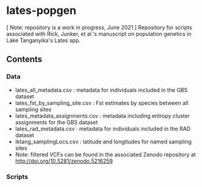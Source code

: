# lates-popgen
[ Note: repository is a work in progress, June 2021 ] Repository for scripts associated with Rick, Junker, et al.'s manuscript on population genetics in Lake Tanganyika's Lates spp.

## Contents
### Data
- lates\_all\_metadata.csv : metadata for individuals included in the GBS dataset
- lates\_fst\_by\_sampling\_site.csv : Fst estimates by species between all sampling sites
- lates\_metadata\_assignments.csv : metadata including entropy cluster assignments for the GBS dataset
- lates\_rad\_metadata.csv : metadata for individuals included in the RAD dataset
- lktang\_samplingLocs.csv : latitude and longitudes for named sampling sites
- Note: filtered VCFs can be found in the associated Zenodo repository at http://doi.org/10.5281/zenodo.5216259
### Scripts
